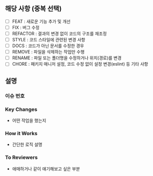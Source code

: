 <!-- PULL REQUEST TEMPLATE -->
<!-- (체크박스 "[ ]"를 "[x]"로 작성하여, 체크해주세요) -->

## 해당 사항 (중복 선택)

<!-- 해당되는 사항만 남기고 나머지 줄을 삭제해주세요 -->

- [ ] FEAT : 새로운 기능 추가 및 개선
- [ ] FIX : 버그 수정
- [ ] REFACTOR : 결과의 변경 없이 코드의 구조를 재조정
- [ ] STYLE : 코드 스타일에 관련된 변경 사항
- [ ] DOCS : 코드가 아닌 문서를 수정한 경우
- [ ] REMOVE : 파일을 삭제하는 작업만 수행
- [ ] RENAME : 파일 또는 폴더명을 수정하거나 위치(경로)를 변경
- [ ] CHORE : 패키지 매니저 설정, 코드 수정 없이 설정 변경(eslint) 등 기타 사항

## 설명

### 이슈 번호

<!-- 키워드를 사용해 이슈를 연결해주세요 -->
<!-- 예시: close #1 / closes #1, #3 / resolve #4 -->

### Key Changes

- 어떤 작업을 했는지

### How it Works

- 간단한 로직 설명

### To Reviewers

- 애매하거나 같이 얘기해보고 싶은 부분
